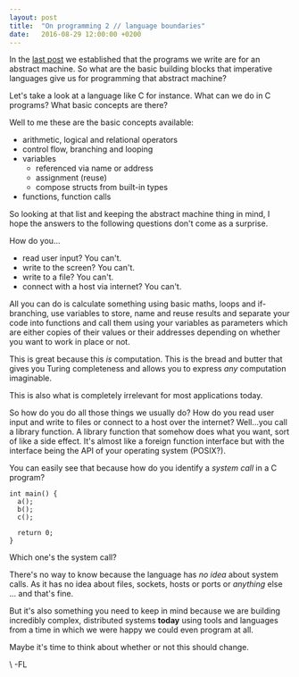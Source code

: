 ```yaml
---
layout: post
title:  "On programming 2 // language boundaries"
date:   2016-08-29 12:00:00 +0200
---
```


In the [last post](http://www.sleepingrhino.com/2016/08/25/progamming1.html)
we established that the programs we write are for an abstract machine.
So what are the basic building blocks that imperative languages give us
for programming that abstract machine?

Let's take a look at a language like C for instance. What can we do in C programs?
What basic concepts are there?

Well to me these are the basic concepts available:

* arithmetic, logical and relational operators
* control flow, branching and looping
* variables
  * referenced via name or address
  * assignment (reuse)
  * compose structs from built-in types
* functions, function calls

So looking at that list and keeping the abstract machine thing in mind,
I hope the answers to the following questions don't come as a surprise.

How do you...

* read user input? You can't.
* write to the screen? You can't.
* write to a file? You can't.
* connect with a host via internet? You can't.

All you can do is calculate something using basic maths, loops and
if-branching, use variables to store, name and reuse results and
separate your code into functions and call them using your variables
as parameters which are either copies of their values or their addresses
depending on whether you want to work in place or not.

This is great because this *is* computation. This is the bread and butter
that gives you Turing completeness and allows you to express *any*
computation imaginable.

This is also what is completely irrelevant for most
applications today.

So how do you do all those things we usually do? How do you read user
input and write to files or connect to a host over the internet?
Well...you call a library function. A library function that somehow
does what you want, sort of like a side effect. It's almost like a foreign
function interface but with the interface being the API of your operating
system (POSIX?).

You can easily see that because how do you identify a
*system call* in a C program?

    int main() {
      a();
      b();
      c();

      return 0;
    }

Which one's the system call?

There's no way to know because the language has *no idea* about system calls.
As it has no idea about files, sockets, hosts or ports or *anything* else ...
and that's fine.

But it's also something you need to keep in mind because we are building
incredibly complex, distributed systems **today** using tools and languages
from a time in which we were happy we could even program at all.

Maybe it's time to think about whether or not this should change.

\\
-FL
